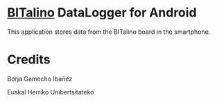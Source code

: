 [BITalino](http://www.bitalino.com) DataLogger for Android
===
This application stores data from the BITalino board in the smartphone. 


Credits
===
Borja Gamecho Ibañez

Euskal Herriko Unibertsitateko
